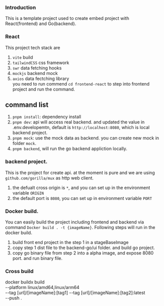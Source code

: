 
### Introduction  
This is a template project used to create embed project with React(frontend) and Go(backend).  

### React  
This project tech stack are  
1. `vite` build  
2. `tailwindCSS` css framework 
3. `swr` data fetching hooks  
4. `mockjs` backend mock   
5. `axios`  data fectching library  
you need to run commend `cd frontend-react` to step into frontend project and run the command.
## command list  
1. `pnpm install`: dependency install
2. `pnpm dev`: api will access real backend. and updated the value in .env.developemtn, default is `http://localhost:8080`, which is local backend project.  
3. `pnpm mock`: use the mock data as backend. you can create new mock in folder `mock`.  
4. `pnpm backend`, will run the go backend appliction locally.

### backend project.
This is the project for create api. at the moment is pure and we are 
using `github.com/gorilla/mux` as http web client.  

1. the defualt cross origin is `*`, and you can set up in the environment variable `ORIGIN`  
2. the default port is `8080`, you can set up in environment variable `PORT`

### Docker build.
You can easily build the project including frontend and backend via command `Docker build . -t {imageName}`. Following steps will run in the docker build.  
1. build front end project in the step 1 in a stageBaseImage
2. copy step 1 dist file to the backend-go/ui folder. and build go project.  
3. copy go binary file from step 2 into a alpha image, and expose 8080 port. and run binary file. 

### Cross build
docker buildx build \
  --platform linux/amd64,linux/arm64 \
  --tag [url]/[imageName]:[tag1] --tag [url]/[imageName]:[tag2]:latest \
  --push .